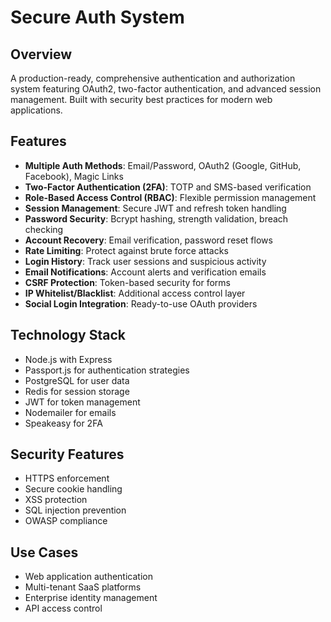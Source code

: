 # Secure Auth System

## Overview
A production-ready, comprehensive authentication and authorization system featuring OAuth2, two-factor authentication, and advanced session management. Built with security best practices for modern web applications.

## Features
- **Multiple Auth Methods**: Email/Password, OAuth2 (Google, GitHub, Facebook), Magic Links
- **Two-Factor Authentication (2FA)**: TOTP and SMS-based verification
- **Role-Based Access Control (RBAC)**: Flexible permission management
- **Session Management**: Secure JWT and refresh token handling
- **Password Security**: Bcrypt hashing, strength validation, breach checking
- **Account Recovery**: Email verification, password reset flows
- **Rate Limiting**: Protect against brute force attacks
- **Login History**: Track user sessions and suspicious activity
- **Email Notifications**: Account alerts and verification emails
- **CSRF Protection**: Token-based security for forms
- **IP Whitelist/Blacklist**: Additional access control layer
- **Social Login Integration**: Ready-to-use OAuth providers

## Technology Stack
- Node.js with Express
- Passport.js for authentication strategies
- PostgreSQL for user data
- Redis for session storage
- JWT for token management
- Nodemailer for emails
- Speakeasy for 2FA

## Security Features
- HTTPS enforcement
- Secure cookie handling
- XSS protection
- SQL injection prevention
- OWASP compliance

## Use Cases
- Web application authentication
- Multi-tenant SaaS platforms
- Enterprise identity management
- API access control
